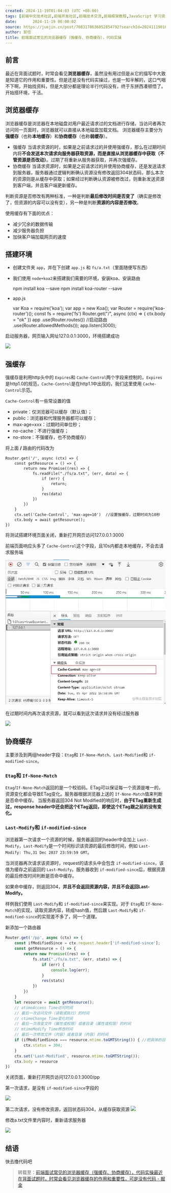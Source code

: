 ```yaml
---
created: 2024-11-19T01:04:03 (UTC +08:00)
tags: [前端中文技术社区,前端开发社区,前端技术交流,前端框架教程,JavaScript 学习资源,CSS 技巧与最佳实践,HTML5 最新动态,前端工程师职业发展,开源前端项目,前端技术趋势,]
date:       2024-11-19 00:00:02
source: https://juejin.cn/post/7083178636852854792?searchId=20241119010341521D1EE1DCBB909ADB5B
author: 卸任
title: 前端面试常见的浏览器缓存（强缓存、协商缓存），代码实操
---
```

## 前言

最近在背面试题时，时常会看见**浏览器缓存**，虽然没有用过但是从它的描写中大致是知道它的作用和重要性。但是还是没有代码实操过，也是一知半解的，这口气咽不下啊，开始找资料，但是大部分都是理论半行代码没有，终于东拼西凑顿悟了。开始搭环境，干活。

## 浏览器缓存

浏览器缓存是浏览器在本地磁盘对用户最近请求过的文档进行存储，当访问者再次访问同一页面时，浏览器就可以直接从本地磁盘加载文档。 浏览器缓存主要分为**强缓存**（也称**本地缓存**）和**协商缓存**（也称**弱缓存**）。

- 强缓存 当请求资源的时，如果是之前请求过的并使用强缓存，那么在过期时间内将**不会发送本次请求向服务器获取资源，而是直接从浏览器缓存中获取（不管资源是否改动）**。过期了将重新从服务器获取，并再次强缓存。
- 协商缓存 当请求资源时，如果是之前请求过的并使用协商缓存，还是发送请求到服务器，服务器通过逻辑判断确认资源没有修改返回304状态码，那么本次的资源则是从缓存中获取；如果经过判断确认资源被修改过，则重新发送资源到客户端，并且客户端更新缓存。

判断资源是否修改有两种标准，一种是判断**最后修改时间是否变了**（确实是修改了，但资源的内容可以没有变），另一种是判断**资源的内容是否修改**。

使用缓存有下面的优点：

- 减少冗余的数据传输
- 减少服务器负担
- 加快客户端加载网页的速度

## 搭建环境

- 创建文件夹 `app`，并在下创建 `app.js` 和 `fs/a.txt`（里面随便写东西）



- 我们使用 `node+koa2`来搭建我们需要的环境，安装koa、安装路由

  npm install koa --save
  npm install koa-router --save
- app.js

  var Koa = require('koa');
  var app = new Koa();
  var Router = require('koa-router')();
  const fs = require('fs')
  Router.get("/", async (ctx) => {
  ctx.body = "ok"
  })
  app
  .use(Router.routes())   //启动路由
  .use(Router.allowedMethods());
  app.listen(3000);

启动服务器，网页输入网址127.0.0.1:3000，环境搭建成功


  ![](https://s2.loli.net/2024/11/19/IXkjLPxC2o6uEpD.webp)

## 强缓存

强缓存是利用http头中的 `Expires`和 `Cache-Control`两个字段来控制的，`Expires`是http1.0的规范，`Cache-Control`是在http1.1中出现的，我们这里使用 `Cache-Control`示范。

`Cache-Control`有一些常设置的值

- private：仅浏览器可以缓存（默认值）；
- public：浏览器和代理服务器都可以缓存；
- max-age=xxx：过期时间单位秒；
- no-cache：不进行强缓存；
- no-store：不强缓存，也不协商缓存）

将上面 **/** 路由的代码改为

    Router.get('/', async (ctx) => {
        const getResource = () => {
            return new Promise((res) => {
                fs.readFile("./fs/a.txt", (err, data) => {
                    if (err) {
                        return;
                    }
                    res(data)
                })
            })
        }
        ctx.set('Cache-Control', 'max-age=10')  //设置强缓存，过期时间为10秒
        ctx.body = await getResource();
    })

将测试搭建环境页面关闭，重新打开网页访问127.0.0.1:3000

前端页面响应头多了 `Cache-Control`这个字段，且10s内都走本地缓存，不会去请求服务端

![69e528b73d954eae9e474c38dc4a4bf6~tplv-k3u1fbpfcp-zoom-in-crop-mark1512000](https://raw.githubusercontent.com/abining/picgo_imgs/main/images/69e528b73d954eae9e474c38dc4a4bf6%7Etplv-k3u1fbpfcp-zoom-in-crop-mark1512000.webp)

 在过期时间内再次请求资源，就可以看到这次请求并没有经过服务器

  ![](https://s2.loli.net/2024/11/19/QsOin7kK6p1ySIg.webp)

## 协商缓存

主要涉及到两组header字段：`Etag`和 `If-None-Match`、`Last-Modified`和 `if-modified-since`。

### `Etag`和 `If-None-Match`

`Etag`/`If-None-Match`返回的是一个校验码。ETag可以保证每一个资源是唯一的，资源变化都会导致ETag变化。服务器根据浏览器上送的 `If-None-Match`值来判断是否命中缓存。 当服务器返回304 Not Modified的响应时，**由于ETag重新生成过，response header中还会把这个ETag返回，即使这个ETag跟之前的没有变化。**

### `Last-Modify`和 `if-modified-since`

浏览器第一次请求一个资源的时候，服务器返回的header中会加上 `Last-Modify`，`Last-Modify`是一个时间标识该资源的最后修改时间，例如 `Last-Modify: Thu,31 Dec 2037 23:59:59 GMT`。

当浏览器再次请求该资源时，request的请求头中会包含 `if-modified-since`，该值为缓存之前返回的 `Last-Modify`。服务器收到 `if-modified-since`后，根据资源的最后修改时间判断是否命中缓存。

如果命中缓存，则返回304，**并且不会返回资源内容，并且不会返回Last-Modify。**

样例我们使用 `Last-Modify`和 `if-modified-since`来实现。对于 `Etag`和 `If-None-Match`的实现，读取资源内容，转成hash值，然后跟 `Last-Modify`和 `if-modified-since`的实现差不多了，同一个道理。

新添加一个路由器

```js
Router.get('/pp', async (ctx) => {
    const ifModifiedSince = ctx.request.header['if-modified-since'];
    const getResource = () => {
        return new Promise((res) => {
            fs.stat("./fs/a.txt", (err, stats) => {
                if (err) {
                    console.log(err);
                }
                res(stats)
            })
        })
    }
    let resource = await getResource();
    // atimeAccess Time访问时间
    // 最后一次访问文件（读取或执行）的时间
    // ctimeChange Time变化时间
    // 最后一次改变文件（属性或权限）或者目录（属性或权限）的时间
    // mtimeModify Time修改时间
    // 最后一次修改文件（内容）或者目录（内容）的时间
    if (ifModifiedSince === resource.mtime.toGMTString()) { //把具体的日期转换为（根据 GMT）字符串
        ctx.status = 304;
    }
    ctx.set('Last-Modified', resource.mtime.toGMTString());
    ctx.body = resource
})
```

关闭页面，重新打开网页访问127.0.0.1:3000/pp

第一次请求，是没有 `if-modified-since`字段的


  ![](https://s2.loli.net/2024/11/19/aPXq7DQZd95v3Gn.webp)

第二次请求，没有修改资源，返回状态码304，从缓存获取资源
  ![](https://s2.loli.net/2024/11/19/txRKoT72Z6SdnN8.webp)

修改a.txt文件里内容时，重新请求服务器

  ![](https://s2.loli.net/2024/11/19/HIK5f97ilByJ6ko.webp)

## 结语

快去撸代码吧

> 转载至：[前端面试常见的浏览器缓存（强缓存、协商缓存），代码实操最近在背面试题时，时常会看见浏览器缓存的作用和重要性，可是没有代码 - 掘金](https://juejin.cn/post/7083178636852854792?searchId=20241119010341521D1EE1DCBB909ADB5B)
